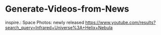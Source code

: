 # Generate-Videos-from-News
inspire.: Space Photos: newly released https://www.youtube.com/results?search_query=Infrared+Universe%3A+Helix+Nebula

